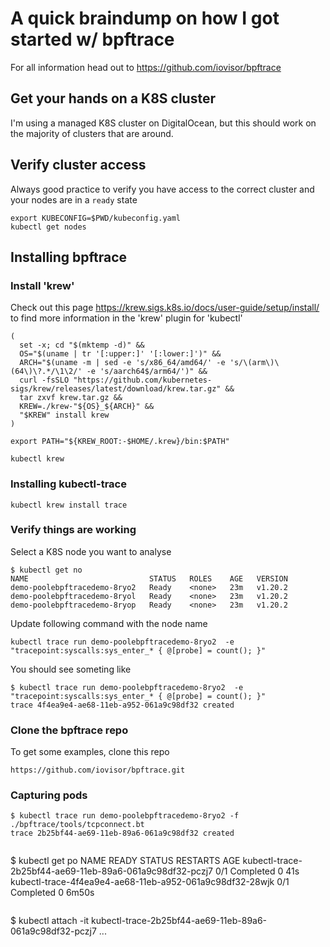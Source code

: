# A quick braindump on how I got started w/ bpftrace
For all information head out to https://github.com/iovisor/bpftrace

## Get your hands on a K8S cluster
I'm using a managed K8S cluster on DigitalOcean, but this should work on the majority of clusters that are around.

## Verify cluster access
Always good practice to verify you have access to the correct cluster and your nodes are in a `ready` state
```
export KUBECONFIG=$PWD/kubeconfig.yaml 
kubectl get nodes
```

## Installing bpftrace
### Install 'krew'
Check out this page https://krew.sigs.k8s.io/docs/user-guide/setup/install/ to find more information in the 'krew' plugin for 'kubectl'
```
(
  set -x; cd "$(mktemp -d)" &&
  OS="$(uname | tr '[:upper:]' '[:lower:]')" &&
  ARCH="$(uname -m | sed -e 's/x86_64/amd64/' -e 's/\(arm\)\(64\)\?.*/\1\2/' -e 's/aarch64$/arm64/')" &&
  curl -fsSLO "https://github.com/kubernetes-sigs/krew/releases/latest/download/krew.tar.gz" &&
  tar zxvf krew.tar.gz &&
  KREW=./krew-"${OS}_${ARCH}" &&
  "$KREW" install krew
)

export PATH="${KREW_ROOT:-$HOME/.krew}/bin:$PATH"

kubectl krew
```
### Installing kubectl-trace
```
kubectl krew install trace
```
### Verify things are working
Select a K8S node you want to analyse
```
$ kubectl get no
NAME                           STATUS   ROLES    AGE   VERSION
demo-poolebpftracedemo-8ryo2   Ready    <none>   23m   v1.20.2
demo-poolebpftracedemo-8ryol   Ready    <none>   23m   v1.20.2
demo-poolebpftracedemo-8ryop   Ready    <none>   23m   v1.20.2
```
Update following command with the node name
```
kubectl trace run demo-poolebpftracedemo-8ryo2  -e "tracepoint:syscalls:sys_enter_* { @[probe] = count(); }"
```
You should see someting like
```
$ kubectl trace run demo-poolebpftracedemo-8ryo2  -e "tracepoint:syscalls:sys_enter_* { @[probe] = count(); }"
trace 4f4ea9e4-ae68-11eb-a952-061a9c98df32 created
```

### Clone the bpftrace repo
To get some examples, clone this repo
```
https://github.com/iovisor/bpftrace.git
```
### Capturing pods 
```
$ kubectl trace run demo-poolebpftracedemo-8ryo2 -f ./bpftrace/tools/tcpconnect.bt
trace 2b25bf44-ae69-11eb-89a6-061a9c98df32 created
 
```
$ kubectl get po
NAME                                                       READY   STATUS      RESTARTS   AGE
kubectl-trace-2b25bf44-ae69-11eb-89a6-061a9c98df32-pczj7   0/1     Completed   0          41s
kubectl-trace-4f4ea9e4-ae68-11eb-a952-061a9c98df32-28wjk   0/1     Completed   0          6m50s
```
```
$ kubectl attach -it kubectl-trace-2b25bf44-ae69-11eb-89a6-061a9c98df32-pczj7
...
```

